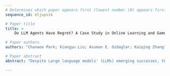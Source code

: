 ```yaml
--- 
# Determines which paper appears first (lowest number (0) appears first)
sequence_id: eljupssk

# Paper title 
title: >
	Do LLM Agents Have Regret? A Case Study in Online Learning and Games

# Paper authors 
authors: "Chanwoo Park; Xiangyu Liu; Asuman E. Ozdaglar; Kaiqing Zhang"

# Paper abstract 
abstract: "Despite Large language models' (LLMs) emerging successes, the performance of LLM agents in decision-making has not been fully investigated through quantitative metrics, especially in the multi-agent setting when they interact with each other, a typical scenario in real-world LLM-agent applications. To better understand the limits of LLM agents in these interactive environments, we propose to study their interactions in benchmark decision-making settings in online learning and game theory, through the performance metric of \emph{regret}. We first empirically study the no-regret behaviors of LLMs in canonical (non-stationary) online learning problems, as well as the emergence of equilibria when LLM agents interact through playing repeated games. We then provide some theoretical insights into the no-regret behaviors of LLM agents, under certain assumptions on the supervised pre-training and the rationality model of human decision-makers who generate the data. Notably, we also identify (simple) cases where advanced LLMs such as GPT-4 fail to be no-regret. To promote the no-regret behaviors, we propose a novel \emph{unsupervised} training loss of \emph{regret-loss}, which, in contrast to the supervised pre-training loss,  does not require the labels of (optimal)  actions. Finally, we establish the \emph{statistical} guarantee of generalization bound for regret-loss minimization, and more importantly, the \emph{optimization} guarantee that minimizing such a loss may \emph{automatically} lead to known no-regret learning algorithms. Our further experiments demonstrate the effectiveness of our regret-loss, especially in addressing the above ``regrettable'' cases."

--- 
```

